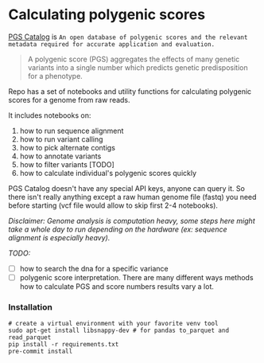 # Calculating polygenic scores

[PGS Catalog](https://www.pgscatalog.org/) is `An open database of polygenic scores and the relevant metadata required for accurate application and evaluation.`

> A polygenic score (PGS) aggregates the effects of many genetic variants into a single number which predicts genetic predisposition for a phenotype. 

Repo has a set of notebooks and utility functions for calculating polygenic scores for a genome from raw reads.

It includes notebooks on:
1) how to run sequence alignment
2) how to run variant calling
3) how to pick alternate contigs
4) how to annotate variants
5) how to filter variants [TODO]
6) how to calculate individual's polygenic scores quickly

PGS Catalog doesn't have any special API keys, anyone can query it. So there isn't really anything except a raw human genome file (fastq) you need before starting (vcf file would allow to skip first 2-4 notebooks).

*Disclaimer: Genome analysis is computation heavy, some steps here might take a whole day to run depending on the hardware (ex: sequence alignment is especially heavy).*  

*TODO:*
* [ ] how to search the dna for a specific variance
* [ ] polygenic score interpretation. There are many different ways methods how to calculate PGS and score numbers results vary a lot. 

### Installation

```
# create a virtual environment with your favorite venv tool
sudo apt-get install libsnappy-dev # for pandas to_parquet and read_parquet
pip install -r requirements.txt
pre-commit install
```
